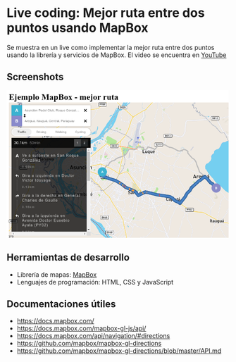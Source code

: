# Live coding: Mejor ruta entre dos puntos usando MapBox
Se muestra en un live como implementar la mejor ruta entre dos puntos usando la librería y servicios de MapBox.
El video se encuentra en [YouTube](https://www.youtube.com/watch?v=hH5E6fCl0bc")

## Screenshots
![Screenshot](screenshots/EjemploMejorRuta.png)

## Herramientas de desarrollo
* Librería de mapas: [MapBox](https://www.mapbox.com/)
* Lenguajes de programación: HTML, CSS y JavaScript

## Documentaciones útiles
* https://docs.mapbox.com/
* https://docs.mapbox.com/mapbox-gl-js/api/
* https://docs.mapbox.com/api/navigation/#directions
* https://github.com/mapbox/mapbox-gl-directions
* https://github.com/mapbox/mapbox-gl-directions/blob/master/API.md
